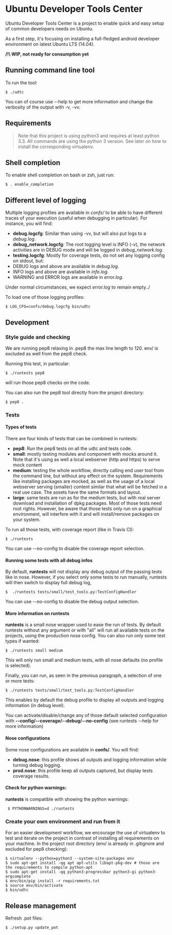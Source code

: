 # Ubuntu Developer Tools Center
Ubuntu Developer Tools Center is a project to enable quick and easy setup of common developers needs on Ubuntu.

<!---[![Build Status](https://api.travis-ci.org/didrocks/ubuntu-developer-tools-center.svg?branch=master)](https://travis-ci.org/didrocks/ubuntu-developer-tools-center) TRAVIS disabled until they support 14.04 (need python 3.4 with platform gi.repository)-->

As a first step, it's focusing on installing a full-fledged android developer environment on latest Ubuntu LTS (14.04).

**/!\ WIP, not ready for consumption yet**

## Running command line tool
To run the tool:

    $ ./udtc

You can of course use --help to get more information and change the verbosity of the output with -v, -vv.

## Requirements

> Note that this project is using python3 and requires at least python 3.3. All commands are using the python 3 version. See later on how to install the corresponding virtualenv.


## Shell completion

To enable shell completion on bash or zsh, just run:

    $ . enable_completion

## Different level of logging

Multiple logging profiles are available in *confs/* to be able to have different traces of your execution (useful when debugging in particular). For instance, you will find:

* **debug.logcfg**: Similar than using -vv, but will also put logs to a *debug.log*.
* **debug_network.logcfg**: The root logging level is INFO (-v), the network activities are in DEBUG mode and will be logged in *debug_network.log*.
* **testing.logcfg**: Mostly for coverage tests, do not set any logging config on stdout, but:
 * DEBUG logs and above are available in *debug.log*.
 * INFO logs and above are available in *info.log*.
 * WARNING and ERROR logs are available in *error.log*.

Under normal circumstances, we expect *error.log* to remain empty../

To load one of those logging profiles:

    $ LOG_CFG=confs/debug.logcfg bin/udtc

## Development
### Style guide and checking
We are running pep8 relaxing in .pep8 the max line length to 120. env/ is excluded as well from the pep8 check.

Running this test, in particular:

    $ ./runtests pep8

will run those pep8 checks on the code.

You can also run the pep8 tool directly from the project directory:

    $ pep8 .

### Tests
#### Types of tests
There are four kinds of tests that can be combined in runtests:

* **pep8**: Run the pep8 tests on all the udtc and tests code.
* **small**: mostly testing modules and component with mocks around it. Note that it's using as well a local webserver (http and https) to serve mock content
* **medium**: testing the whole workflow, directly calling end user tool from the command line, but without any effect on the system. Requirements like installing packages are mocked, as well as the usage of a local webserver serving (smaller) content similar that what will be fetched in a real use case. The assets have the same formats and layout.
* **large**: same tests are run as for the medium tests, but with real server download and installation of dpkg packages. Most of those tests need root rights. However, be aware that those tests only run on a graphical environment, will interfere with it and will install/remove packages on your system.

To run all those tests, with coverage report (like in Travis CI):

    $ ./runtests

You can use --no-config to disable the coverage report selection.

#### Running some tests with all debug infos
By default, **runtests** will not display any debug output of the passing tests like in nose. However, if you select only some tests to run manually, runtests will then switch to display full debug log,

    $  ./runtests tests/small/test_tools.py:TestConfigHandler

You can use --no-config to disable the debug output selection.

#### More information on runtests
**runtests** is a small nose wrapper used to ease the run of tests. By default runtests without any argument or with "all" will run all available tests on the projects, using the production nose config.
You can also run only some test types if wanted:

    $ ./runtests small medium

This will only run small and medium tests, with all nose defaults (no profile is selected).

Finally, you can run, as seen in the previous paragraph, a selection of one or more tests:

    $ ./runtests tests/small/test_tools.py:TestConfigHandler

This enables by default the debug profile to display all outputs and logging information (in debug level).

You can activate/disable/change any of those default selected configuration with **--config/--coverage/--debug/--no-config** (see runtests --help for more information)

#### Nose configurations

Some nose configurations are available in **confs/**. You will find:

* **debug.nose**: this profile shows all outputs and logging information while turning debug logging.
* **prod.nose**: this profile keep all outputs captured, but display tests coverage results.

#### Check for python warnings:

**runtests** is compatible with showing the python warnings:

     $ PYTHONWARNINGS=d ./runtests

### Create your own environment and run from it
For an easier development workflow, we encourage the use of virtualenv to test and iterate on the project in contrast of installing all requirements on your machine. In the project root directory (env/ is already in .gitignore and excluded for pep8 checking):

    $ virtualenv --python=python3 --system-site-packages env
    $ sudo apt-get install -qq apt apt-utils libapt-pkg-dev # those are the requirements to compile python-apt
    $ sudo apt-get install -qq python3-progressbar python3-gi python3-argcomplete
    $ env/bin/pip install -r requirements.txt
    $ source env/bin/activate
    $ bin/udtc

## Release management
Refresh .pot files:

    $ ./setup.py update_pot


